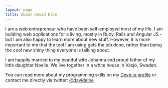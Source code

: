 ```yaml
---
layout: page
title: About David Elbe
---
```


I am a web entrepreneur who have been self-employed most of my life. I am building
web applications for a living, mostly in Ruby, Rails and Angular JS - but
I am also happy to learn more about new stuff. However, it is more important to me that
the tool I am using gets the job done, rather than being the cool new shiny thing everyone is talking about.

I am happily married to my beatiful wife Johanna and proud father of my little
daughter Noelle. We live together in a white house in Växjö, Sweden.

You can read more about my programming skills on my [Devb.io profile](http://devb.io/david) or
contact me directly via twitter: [@davidelbe](http://twitter.com/davidelbe)
